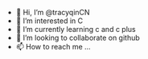 - 👋 Hi, I’m @tracyqinCN
- 👀 I’m interested in C
- 🌱 I’m currently learning c and c plus
- 💞️ I’m looking to collaborate on github
- 📫 How to reach me ...

<!---
tracyqinCN/tracyqinCN is a ✨ special ✨ repository because its `README.md` (this file) appears on your GitHub profile.
You can click the Preview link to take a look at your changes.
--->
